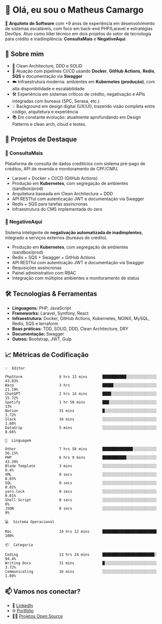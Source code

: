 # 👋 Olá, eu sou o Matheus Camargo

🎯 **Arquiteto de Software** com +9 anos de experiência em desenvolvimento de sistemas escaláveis, com foco em back-end PHP/Laravel e estratégias DevOps. Atuo como líder técnico em dois projetos do setor de tecnologia para crédito e inadimplência: **ConsultaMais** e **NegativeAqui**.

## 🧠 Sobre mim

- 🚀 Clean Architecture, DDD e SOLID
- 🔁 Atuação com pipelines CI/CD usando **Docker**, **GitHub Actions**, **Redis**, **SQS** e documentação via **Swagger**
- ☁️ Infraestrutura moderna: ambientes em **Kubernetes (produção)**, com alta disponibilidade e escalabilidade
- 🛠️ Experiência em sistemas críticos de crédito, negativação e APIs integradas com bureaus (SPC, Serasa, etc.)
- 💡 Background em design digital (UX/UI), trazendo visão completa entre código, arquitetura e experiência
- 📚 Em constante evolução: atualmente aprofundando em Design Patterns e clean arch, cloud e testes.

## 🚧 Projetos de Destaque

### 🔹 ConsultaMais
Plataforma de consulta de dados creditícios com sistema pré-pago de créditos, API de revenda e monitoramento de CPF/CNPJ.

- Laravel + Docker + CI/CD (GitHub Actions)
- Produção em **Kubernetes**, com segregação de ambientes (sandbox/prod)
- Arquitetura baseada em Clean Architecture + DDD
- API RESTful com autenticação JWT e documentação via Swagger
- Redis + SQS para tarefas assíncronas
- Infraestrutura do CMS implementada do zero

### 🔹 NegativeAqui
Sistema inteligente de **negativação automatizada de inadimplentes**, integrado a serviços externos (bureaus de crédito).

- Produção em **Kubernetes**, com segregação de ambientes (sandbox/prod)
- Redis + SQS + Swagger + GitHub Actions
- API RESTful com autenticação JWT e documentação via Swagger
- Requisições assíncronas
- Painel administrativo com RBAC
- Integração com múltiplos ambientes e monitoramento de status

## 🛠️ Tecnologias & Ferramentas

- **Linguagens:** PHP, JavaScript
- **Frameworks:** Laravel, Symfony, React
- **Infraestrutura:** Docker, GitHub Actions, Kubernetes, NGINX, MySQL, Redis, SQS e terraform
- **Boas práticas:** TDD, SOLID, DDD, Clean Architecture, DRY
- **Documentação:** Swagger
- **Outros:** Bootstrap, JWT, Gulp

## 📈 Métricas de Codificação

```text
💡  Editor

PhpStorm                 6 hrs 13 mins       ███████████░░░░░░░░░░░░░░     43.83%
Warp                     3 hrs               █████░░░░░░░░░░░░░░░░░░░░     21.19%
ChatGPT                  2 hrs 14 mins       ████░░░░░░░░░░░░░░░░░░░░░     15.72%
Spotify                  1 hr 50 mins        ███░░░░░░░░░░░░░░░░░░░░░░        13%
Notion                   31 mins             █░░░░░░░░░░░░░░░░░░░░░░░░      3.72%
Slack                    16 mins             ░░░░░░░░░░░░░░░░░░░░░░░░░      1.88%
DataGrip                 5 mins              ░░░░░░░░░░░░░░░░░░░░░░░░░      0.66%
```
```text
💬  Linguagem

Other                    7 hrs 58 mins       ██████████████░░░░░░░░░░░     56.15%
PHP                      6 hrs 9 mins        ███████████░░░░░░░░░░░░░░     43.39%
Blade Template           3 mins              ░░░░░░░░░░░░░░░░░░░░░░░░░       0.4%
XML                      0 secs              ░░░░░░░░░░░░░░░░░░░░░░░░░      0.03%
SQL                      0 secs              ░░░░░░░░░░░░░░░░░░░░░░░░░      0.02%
yarn.lock                0 secs              ░░░░░░░░░░░░░░░░░░░░░░░░░      0.01%
Shell Script             0 secs              ░░░░░░░░░░░░░░░░░░░░░░░░░         0%
JSON                     0 secs              ░░░░░░░░░░░░░░░░░░░░░░░░░         0%
```
```text
💻  Sistema Operacional

Mac                      14 hrs 12 mins      █████████████████████████       100%
```
```text
📦  Categoria

Coding                   13 hrs 24 mins      ████████████████████████░      94.4%
Writing Docs             31 mins             █░░░░░░░░░░░░░░░░░░░░░░░░      3.72%
Communicating            16 mins             ░░░░░░░░░░░░░░░░░░░░░░░░░      1.88%
```

## 📫 Vamos nos conectar?

- 💼 [LinkedIn](https://www.linkedin.com/in/matheuscamargoxavier)
- 🌐 [Portfólio](https://matheuscamargo.co)
- 🧑‍💻 [Projetos Open Source](https://github.com/bymatheus)
